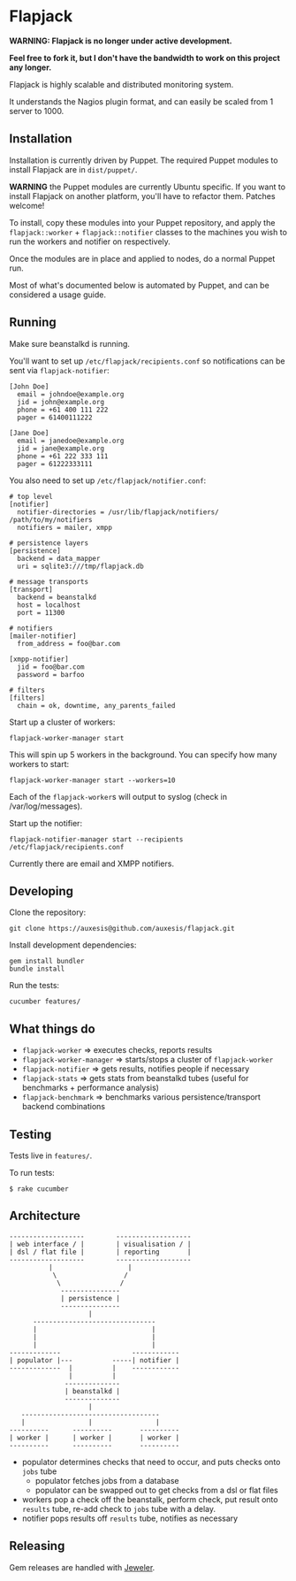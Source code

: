 Flapjack
========

**WARNING: Flapjack is no longer under active development.**

**Feel free to fork it, but I don't have the bandwidth to work on this project any longer.**

Flapjack is highly scalable and distributed monitoring system.

It understands the Nagios plugin format, and can easily be scaled
from 1 server to 1000.


Installation
------------

Installation is currently driven by Puppet. The required Puppet modules to install Flapjack are in `dist/puppet/`.

**WARNING** the Puppet modules are currently Ubuntu specific. If you want to install Flapjack on another platform, you'll have to refactor them. Patches welcome!

To install, copy these modules into your Puppet repository, and apply the `flapjack::worker` + `flapjack::notifier` classes to the machines you wish to run the workers and notifier on respectively.

Once the modules are in place and applied to nodes, do a normal Puppet run.

Most of what's documented below is automated by Puppet, and can be considered a usage guide.

Running
-------

Make sure beanstalkd is running.

You'll want to set up `/etc/flapjack/recipients.conf` so notifications can be sent via
`flapjack-notifier`:

    [John Doe]
      email = johndoe@example.org
      jid = john@example.org
      phone = +61 400 111 222
      pager = 61400111222

    [Jane Doe]
      email = janedoe@example.org
      jid = jane@example.org
      phone = +61 222 333 111
      pager = 61222333111

You also need to set up `/etc/flapjack/notifier.conf`:

    # top level
    [notifier]
      notifier-directories = /usr/lib/flapjack/notifiers/ /path/to/my/notifiers
      notifiers = mailer, xmpp

    # persistence layers
    [persistence]
      backend = data_mapper
      uri = sqlite3:///tmp/flapjack.db

    # message transports
    [transport]
      backend = beanstalkd
      host = localhost
      port = 11300

    # notifiers
    [mailer-notifier]
      from_address = foo@bar.com

    [xmpp-notifier]
      jid = foo@bar.com
      password = barfoo

    # filters
    [filters]
      chain = ok, downtime, any_parents_failed


Start up a cluster of workers:

    flapjack-worker-manager start

This will spin up 5 workers in the background. You can specify how many workers
to start:

    flapjack-worker-manager start --workers=10

Each of the `flapjack-worker`s will output to syslog (check in /var/log/messages).

Start up the notifier:

    flapjack-notifier-manager start --recipients /etc/flapjack/recipients.conf

Currently there are email and XMPP notifiers.

Developing
----------

Clone the repository:

    git clone https://auxesis@github.com/auxesis/flapjack.git

Install development dependencies:

    gem install bundler
    bundle install

Run the tests:

    cucumber features/


What things do
--------------

  * `flapjack-worker` => executes checks, reports results
  * `flapjack-worker-manager` => starts/stops a cluster of `flapjack-worker`
  * `flapjack-notifier` => gets results, notifies people if necessary
  * `flapjack-stats` => gets stats from beanstalkd tubes (useful for benchmarks + performance analysis)
  * `flapjack-benchmark` => benchmarks various persistence/transport backend combinations


Testing
-------

Tests live in `features/`.

To run tests:

    $ rake cucumber


Architecture
------------

    -------------------        -------------------
    | web interface / |        | visualisation / |
    | dsl / flat file |        | reporting       |
    -------------------        -------------------
              |                   |
               \                 /
                \               /
                 ---------------
                 | persistence |
                 ---------------
                        |
          -------------------------------
          |                             |
          |                             |
          |                             |
    -------------                  ------------
    | populator |---          -----| notifier |
    -------------  |          |    ------------
                   |          |
                  --------------
                  | beanstalkd |
                  --------------
                        |
       -----------------------------------
       |                |                |
    ----------      ----------       ----------
    | worker |      | worker |       | worker |
    ----------      ----------       ----------


- populator determines checks that need to occur, and puts checks onto `jobs` tube
  - populator fetches jobs from a database
  - populator can be swapped out to get checks from a dsl or flat files
- workers pop a check off the beanstalk, perform check, put result onto `results` tube,
  re-add check to `jobs` tube with a delay.
- notifier pops results off `results` tube, notifies as necessary

Releasing
---------

Gem releases are handled with [Jeweler](https://github.com/technicalpickles/jeweler).
